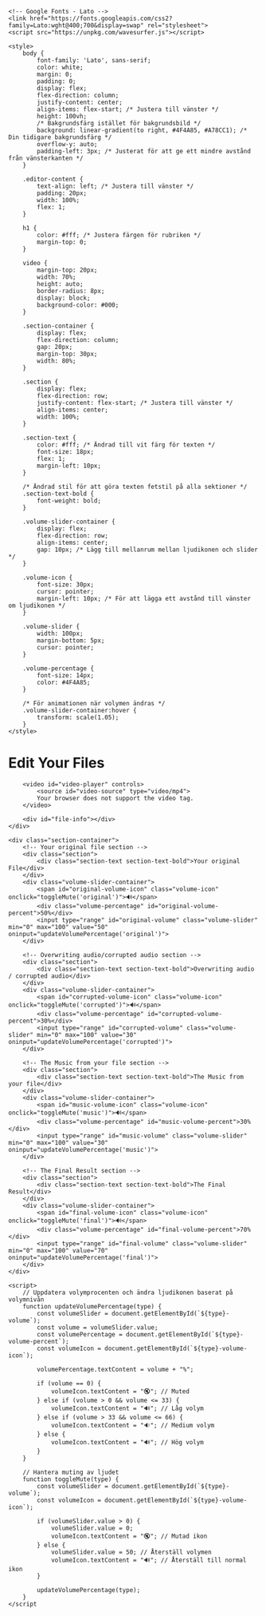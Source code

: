 <!DOCTYPE html>
<html lang="en">
<head>
    <meta charset="UTF-8">
    <meta name="viewport" content="width=device-width, initial-scale=1.0">
    <title>File Editor</title>

    <!-- Google Fonts - Lato -->
    <link href="https://fonts.googleapis.com/css2?family=Lato:wght@400;700&display=swap" rel="stylesheet">
    <script src="https://unpkg.com/wavesurfer.js"></script>

    <style>
        body {
            font-family: 'Lato', sans-serif;
            color: white;
            margin: 0;
            padding: 0;
            display: flex;
            flex-direction: column;
            justify-content: center;
            align-items: flex-start; /* Justera till vänster */
            height: 100vh;
            /* Bakgrundsfärg istället för bakgrundsbild */
            background: linear-gradient(to right, #4F4A85, #A78CC1); /* Din tidigare bakgrundsfärg */
            overflow-y: auto;
            padding-left: 3px; /* Justerat för att ge ett mindre avstånd från vänsterkanten */
        }

        .editor-content {
            text-align: left; /* Justera till vänster */
            padding: 20px;
            width: 100%;
            flex: 1;
        }

        h1 {
            color: #fff; /* Justera färgen för rubriken */
            margin-top: 0;
        }

        video {
            margin-top: 20px;
            width: 70%;
            height: auto;
            border-radius: 8px;
            display: block;
            background-color: #000;
        }

        .section-container {
            display: flex;
            flex-direction: column;
            gap: 20px;
            margin-top: 30px;
            width: 80%;
        }

        .section {
            display: flex;
            flex-direction: row;
            justify-content: flex-start; /* Justera till vänster */
            align-items: center;
            width: 100%;
        }

        .section-text {
            color: #fff; /* Ändrad till vit färg för texten */
            font-size: 18px;
            flex: 1;
            margin-left: 10px;
        }

        /* Ändrad stil för att göra texten fetstil på alla sektioner */
        .section-text-bold {
            font-weight: bold;
        }

        .volume-slider-container {
            display: flex;
            flex-direction: row;
            align-items: center;
            gap: 10px; /* Lägg till mellanrum mellan ljudikonen och slider */
        }

        .volume-icon {
            font-size: 30px;
            cursor: pointer;
            margin-left: 10px; /* För att lägga ett avstånd till vänster om ljudikonen */
        }

        .volume-slider {
            width: 100px;
            margin-bottom: 5px;
            cursor: pointer;
        }

        .volume-percentage {
            font-size: 14px;
            color: #4F4A85;
        }

        /* För animationen när volymen ändras */
        .volume-slider-container:hover {
            transform: scale(1.05);
        }
    </style>
</head>
<body>
    <div class="editor-content">
        <h1>Edit Your Files</h1>

        <video id="video-player" controls>
            <source id="video-source" type="video/mp4">
            Your browser does not support the video tag.
        </video>

        <div id="file-info"></div>
    </div>

    <div class="section-container">
        <!-- Your original file section -->
        <div class="section">
            <div class="section-text section-text-bold">Your original File</div>
        </div>
        <div class="volume-slider-container">
            <span id="original-volume-icon" class="volume-icon" onclick="toggleMute('original')">🔊</span> 
            <div class="volume-percentage" id="original-volume-percent">50%</div>
            <input type="range" id="original-volume" class="volume-slider" min="0" max="100" value="50" oninput="updateVolumePercentage('original')">
        </div>

        <!-- Overwriting audio/corrupted audio section -->
        <div class="section">
            <div class="section-text section-text-bold">Overwriting audio / corrupted audio</div>
        </div>
        <div class="volume-slider-container">
            <span id="corrupted-volume-icon" class="volume-icon" onclick="toggleMute('corrupted')">🔊</span> 
            <div class="volume-percentage" id="corrupted-volume-percent">30%</div>
            <input type="range" id="corrupted-volume" class="volume-slider" min="0" max="100" value="30" oninput="updateVolumePercentage('corrupted')">
        </div>

        <!-- The Music from your file section -->
        <div class="section">
            <div class="section-text section-text-bold">The Music from your file</div>
        </div>
        <div class="volume-slider-container">
            <span id="music-volume-icon" class="volume-icon" onclick="toggleMute('music')">🔊</span> 
            <div class="volume-percentage" id="music-volume-percent">30%</div>
            <input type="range" id="music-volume" class="volume-slider" min="0" max="100" value="30" oninput="updateVolumePercentage('music')">
        </div>

        <!-- The Final Result section -->
        <div class="section">
            <div class="section-text section-text-bold">The Final Result</div>
        </div>
        <div class="volume-slider-container">
            <span id="final-volume-icon" class="volume-icon" onclick="toggleMute('final')">🔊</span> 
            <div class="volume-percentage" id="final-volume-percent">70%</div>
            <input type="range" id="final-volume" class="volume-slider" min="0" max="100" value="70" oninput="updateVolumePercentage('final')">
        </div>
    </div>

    <script>
        // Uppdatera volymprocenten och ändra ljudikonen baserat på volymnivån
        function updateVolumePercentage(type) {
            const volumeSlider = document.getElementById(`${type}-volume`);
            const volume = volumeSlider.value;
            const volumePercentage = document.getElementById(`${type}-volume-percent`);
            const volumeIcon = document.getElementById(`${type}-volume-icon`);

            volumePercentage.textContent = volume + "%";

            if (volume == 0) {
                volumeIcon.textContent = "🔇"; // Muted
            } else if (volume > 0 && volume <= 33) {
                volumeIcon.textContent = "🔊"; // Låg volym
            } else if (volume > 33 && volume <= 66) {
                volumeIcon.textContent = "🔉"; // Medium volym
            } else {
                volumeIcon.textContent = "🔊"; // Hög volym
            }
        }

        // Hantera muting av ljudet
        function toggleMute(type) {
            const volumeSlider = document.getElementById(`${type}-volume`);
            const volumeIcon = document.getElementById(`${type}-volume-icon`);

            if (volumeSlider.value > 0) {
                volumeSlider.value = 0;
                volumeIcon.textContent = "🔇"; // Mutad ikon
            } else {
                volumeSlider.value = 50; // Återställ volymen
                volumeIcon.textContent = "🔊"; // Återställ till normal ikon
            }

            updateVolumePercentage(type);
        }
    </script
